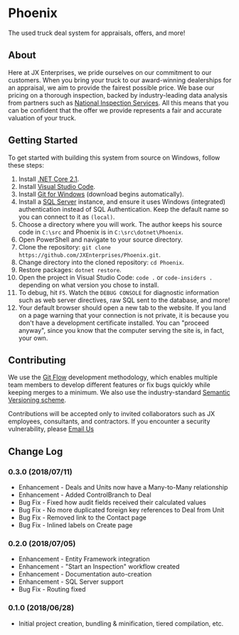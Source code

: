 # Phoenix

The used truck deal system for appraisals, offers, and more!

## About

Here at JX Enterprises, we pride ourselves on our commitment to our customers. When you bring your truck to our award-winning dealerships for an appraisal, we aim to provide the fairest possible price. We base our pricing on a thorough inspection, backed by industry-leading data analysis from partners such as [National Inspection Services](https://www.nationalinspect.com/). All this means that you can be confident that the offer we provide represents a fair and accurate valuation of your truck.

## Getting Started

To get started with building this system from source on Windows, follow these steps:

1. Install [.NET Core 2.1](https://download.microsoft.com/download/D/0/4/D04C5489-278D-4C11-9BD3-6128472A7626/dotnet-sdk-2.1.301-win-gs-x64.exe).
2. Install [Visual Studio Code](https://code.visualstudio.com/).
3. Install [Git for Windows](https://git-scm.com/download/win) (download begins automatically).
4. Install a [SQL Server](https://go.microsoft.com/fwlink/?linkid=853016) instance, and ensure it uses Windows (integrated) authentication instead of SQL Authentication. Keep the default name so you can connect to it as `(local)`.
5. Choose a directory where you will work. The author keeps his source code in `C:\src` and Phoenix is in `C:\src\dotnet\Phoenix`.
6. Open PowerShell and navigate to your source directory.
7. Clone the repository: `git clone https://github.com/JXEnterprises/Phoenix.git`.
8. Change directory into the cloned repository: `cd Phoenix`.
9. Restore packages: `dotnet restore`.
10. Open the project in Visual Studio Code: `code .` or `code-insiders .` depending on what version you chose to install.
11. To debug, hit `F5`. Watch the `DEBUG CONSOLE` for diagnostic information such as web server directives, raw SQL sent to the database, and more!
12. Your default browser should open a new tab to the website. If you land on a page warning that your connection is not private, it is because you don't have a development certificate installed. You can "proceed anyway", since you know that the computer serving the site is, in fact, your own.

## Contributing

We use the [Git Flow](https://www.git-tower.com/learn/git/ebook/en/command-line/advanced-topics/git-flow) development methodology, which enables multiple team members to develop different features or fix bugs quickly while keeping merges to a minimum. We also use the industry-standard [Semantic Versioning scheme](https://semver.org/).

Contributions will be accepted only to invited collaborators such as JX employees, consultants, and contractors. If you encounter a security vulnerability, please [Email Us]()

## Change Log

### 0.3.0 (2018/07/11)

* Enhancement - Deals and Units now have a Many-to-Many relationship
* Enhancement - Added ControlBranch to Deal
* Bug Fix - Fixed how audit fields received their calculated values
* Bug Fix - No more duplicated foreign key references to Deal from Unit
* Bug Fix - Removed link to the Contact page
* Bug Fix - Inlined labels on Create page

### 0.2.0 (2018/07/05)

* Enhancement - Entity Framework integration
* Enhancement - "Start an Inspection" workflow created
* Enhancement - Documentation auto-creation
* Enhancement - SQL Server support
* Bug Fix - Routing fixed

### 0.1.0 (2018/06/28)

* Initial project creation, bundling & minification, tiered compilation, etc.